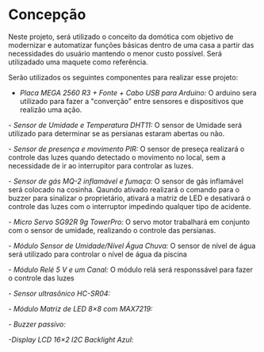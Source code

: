 
# Concepção

Neste projeto, será utilizado o conceito da domótica com objetivo de modernizar e automatizar funções básicas dentro de uma casa a partir das necessidades do usuário mantendo o menor custo possível. Será utilizadado uma maquete como referência.

Serão utilizados os seguintes componentes para realizar esse projeto:

- *Placa MEGA 2560 R3 + Fonte + Cabo USB para Arduino:*
O arduino sera utilizado para fazer a "converção" entre sensores e dispositivos que realizão uma ação.

*- Sensor de Umidade e Temperatura DHT11:*
O sensor de Umidade será utilizado para determinar se as persianas estaram abertas ou não.

*- Sensor de presença e movimento PIR:*
O sensor de preseça realizará o controle das luzes quando detectado o movimento no local, sem a necessidade de ir ao interrupitor para controlar as luzes.

*- Sensor de gás MQ-2 inflamável e fumaça:*
O sensor de gás inflamável será colocado na cosinha. Qaundo ativado realizará o comando para o buzzer para sinalizar o proprietário, ativará a matriz de LED e desativará o controle das luzes com o interruptor impedindo qualquer tipo de acidente.

*- Micro Servo SG92R 9g TowerPro:*
O servo motor trabalhará em conjunto com o sensor de umidade, realizando o controle das persianas.

*- Módulo Sensor de Umidade/Nível Água Chuva:*
O sensor de nível de água será utilizado para controlar o nível de água da piscina

*- Módulo Relé 5 V e um Canal:*
O módulo relá será responssável para fazer o controle das luzes

*- Sensor ultrasônico HC-SR04:*

*- Módulo Matriz de LED 8×8 com MAX7219:*

*- Buzzer passivo:*

*-Display LCD 16×2 I2C Backlight Azul:*

